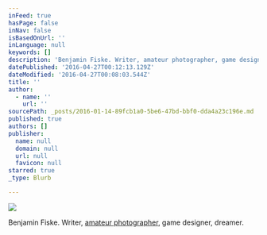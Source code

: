 ```yaml
---
inFeed: true
hasPage: false
inNav: false
isBasedOnUrl: ''
inLanguage: null
keywords: []
description: 'Benjamin Fiske. Writer, amateur photographer, game designer, dreamer.'
datePublished: '2016-04-27T00:12:13.129Z'
dateModified: '2016-04-27T00:08:03.544Z'
title: ''
author:
  - name: ''
    url: ''
sourcePath: _posts/2016-01-14-89fcb1a0-5be6-47bd-bbf0-dda4a23c196e.md
published: true
authors: []
publisher:
  name: null
  domain: null
  url: null
  favicon: null
starred: true
_type: Blurb

---
```

![](https://the-grid-user-content.s3-us-west-2.amazonaws.com/8d1b268c-c7e5-49d2-93cc-3503741e270e.jpg)

Benjamin Fiske. Writer, [amateur photographer][0], game designer, dreamer.

[0]: http://photography.benjaminblue.me/